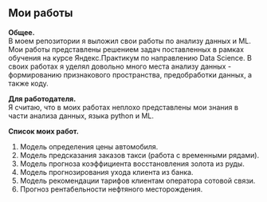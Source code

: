 ## Мои работы<br>

**Общее.**<br>
В моем репозитории я выложил свои работы по анализу данных и ML.
Мои работы представлены решением задач поставленных в рамках обучения на курсе Яндекс.Практикум по направлению Data Science.
В своих работах я уделял довольно много места анализу данных - формированию признакового пространства, предобработки данных, а также коду.

**Для работодателя.**<br>
Я считаю, что в моих работах неплохо представлены мои знания в части анализа данных, языка python и ML.

**Список моих работ.**<br>
1. Модель определения цены автомобиля.
2. Модель предсказания заказов такси (работа с временными рядами).
3. Модель прогноза коэффициента восстановления золота из руды.
4. Модель прогнозирования ухода клиента из банка.
5. Модель рекомендации тарифов клиентам оператора сотовой связи.
6. Прогноз рентабельности нефтяного месторождения.
